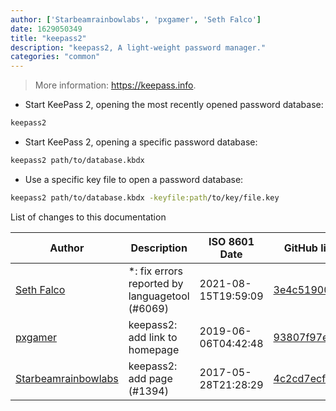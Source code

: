 ```yaml
---
author: ['Starbeamrainbowlabs', 'pxgamer', 'Seth Falco']
date: 1629050349
title: "keepass2"
description: "keepass2, A light-weight password manager."
categories: "common"
---
```

> More information: <https://keepass.info>.

- Start KeePass 2, opening the most recently opened password database:

```bash
keepass2
```

- Start KeePass 2, opening a specific password database:

```bash
keepass2 path/to/database.kbdx
```

- Use a specific key file to open a password database:

```bash
keepass2 path/to/database.kbdx -keyfile:path/to/key/file.key
```
List of changes to this documentation


Author | Description | ISO 8601 Date | GitHub link
------|-----|-----|-----
[Seth Falco](mailto:seth@falco.fun) | *: fix errors reported by languagetool (#6069) | 2021-08-15T19:59:09 | [3e4c519004a4](https://github.com/tldr-pages/tldr/commit/3e4c519004a471c861cdc609fd7239ee3355671c)
[pxgamer](mailto:owzie123@gmail.com) | keepass2: add link to homepage | 2019-06-06T04:42:48 | [93807f97ed15](https://github.com/tldr-pages/tldr/commit/93807f97ed1518179b4b167b259c47422d618fed)
[Starbeamrainbowlabs](mailto:sbrl@starbeamrainbowlabs.com) | keepass2: add page (#1394) | 2017-05-28T21:28:29 | [4c2cd7ecf945](https://github.com/tldr-pages/tldr/commit/4c2cd7ecf945666a0e71322635791eaacb729db3)

